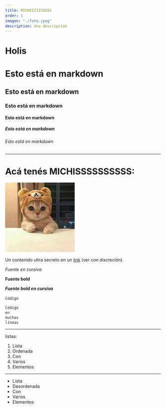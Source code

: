 ```yaml
---
title: MICHIIIIISSSSS
order: 1
imagen: "./foto.jpeg"
description: Una descripción
---
```


# Holis

# Esto está en markdown
## Esto está en markdown
### Esto está en markdown
#### Esto está en markdown
##### Esto está en markdown
###### Esto está en markdown


---

# Acá tenés MICHISSSSSSSSSS:

![michis](./foto.jpeg)

Un contenido ultra secreto en un [link]("https://www.youtube.com/watch?v=dQw4w9WgXcQ") (ver con discreción).

*Fuente en cursiva*

**Fuente bold**

_**Fuente bold en cursiva**_

`Código`

```
Código
en
muchas
líneas
```

---

listas:

1. Lista
2. Ordenada
3. Con
4. Varios
5. Elementos

---

- Lista
- Desordenada
- Con
- Varios
- Elementos

